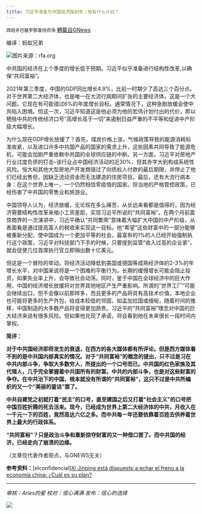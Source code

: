 ```yaml
---
title: 习近平准备为中国经济踩刹车：他有什么计划？
---
```

`西班牙巴塞罗那喜悦农场` [轉載自GNews](https://gnews.org/zh-hans/1619755/)

编译：蚂蚁兄弟

![](https://assets.gnews.org/wp-content/uploads/2021/10/image0-9-5.jpg)图片来源：rfa.org

中共国的经济在上个季度的增长低于预期。习近平似乎准备进行结构性改革,以确保“共同富裕”。

2021年第三季度，中国的GDP同比增长4.9%，比前一时期少了高达三个百分点。对于世界第二大经济体，也是唯一在大流行病期间扩张的主要经济体，这是一个大问题。它现在有可能错过6%的年度增长目标。通常情况下，这种急剧放缓会使中共陷入困境。但这一次，习近平知道这是他必须为他的宏伟计划付出的代价，即以牺牲中共的传统经济口号“高增长高于一切”来遏制日益严重的不平等和促进中产阶级大幅增长。

为什么现在GDP增长放缓了？首先，煤炭价格上涨，气候政策导致的能源消耗标准收紧，以及进口许多中共国产品的国家的需求上升，这些因素共同导致了能源危机，可能会加剧严重依赖中共国的全球供应链的中断。另一方面，习近平对房地产行业过度负债的打击–该行业占中国经济活动的近30%，但其赤字大到构成系统性风险。恒大和其他大型房地产开发商错过了向债权人付款的最后期限，并停止了他们已经出售但，因缺乏流动资金而无法建造的住房项目。最后，还有大流行病本身：在这个世界上唯一，一个仍然相信零疫情的国家。但当地的严格管控政策，已经伤害了中共国的零售业和旅游业。

中国领导人认为，经济放缓，无论现在多么痛苦，从长远来看都是值得的，因为经济需要结构性改革来缩小工资差距，实现习近平所说的“共同富裕”。在两个月前震惊商界的一次演讲中，习近平确认“共同繁荣”意味着大幅扩大中国的中产阶级，从表面看是通过提高富人的税收来实现这一目标。他“希望”这些财富中的一部分能够被重新分配，使中国成为一个更加平等的社会。最富有的1%的人已经开始强制执行这个政策，习近平对科技部门下手的时候，只要提到监管“收入过高的企业家”，就会促使几位首席执行官立即捐出数十亿美元。

但这是一个冒险的举动。将经济活动降低到美国或德国等成熟经济体的2-3%的年增长水平，对中国来说将是一个困难的平衡行为。长期的缓慢增长可能会阻止投资，如果失业率上升，会导致社会动荡。同时，鉴于中国在全球经济中的巨大作用，中国的经济增长放缓将对世界其他地区产生严重影响。所谓的“世界工厂”可能会继续出口，但不会像以前那样多，而且更多的产品将具有高技术价值。本地企业也可能将更多的生产外包，给成本较低的邻国，如孟加拉国或缅甸，随着时间的推移，中国制造的大多数产品将变得更加昂贵。习近平的“共同富裕”理念对中国的巨大经济来说有很多风险。但如果他兑现了承诺，将会看到他在未来很长一段时间内掌权。

**简评：**

**对于中共国经济即将发生的衰退，在西方的各大媒体都有所评论。但是西方媒体看不到的是中共国内部真实的情况。对于“共同富裕”的概念的提出，只不过是习在中共内部斗争，争取大多数穷人，所提出的一个口号而已。中共国的红色家族及其代理人，几乎完全掌握着中共国所有的财富。中共的内部斗争，也是对这些财富的争夺。在中共治下的中国，根本就没有所谓的“共同富裕”，这只不过是中共所编织的又一个“美丽的童话”罢了。**

**中共自建党之初就打着“民主”的口号，直至建国之后又打着“社会主义”的口号把中国百姓折腾的死去活来。现今，已经成为世界上第二大经济体的中共，月收入在一千元一下的百姓，竟然高达六亿之多。而中共每一年还要依靠着百姓去供养着世界上最大的行政体系。**

**“共同富裕”？只是政治斗争和重新掠夺财富的又一种借口罢了。而中共国的经济，已经走向了崩溃的边缘。**

（文章仅代表作者观点，与GNEWS无关）

**参考资料：**[elconfidencial][Xi Jinping está dispuesto a echar el freno a la economía china: ¿Cuál es su plan?](https://www.elconfidencial.com/mundo/2021-10-22/china-economia-evergrande-crecimiento-igualdad_3310024/)

* * *

*审核：Aries的星*
*校对：信心满满*
*发布：信心的选择*

![](https://assets.gnews.org/wp-content/uploads/2021/10/GNEWS_CH.-1-3-1.jpeg)
